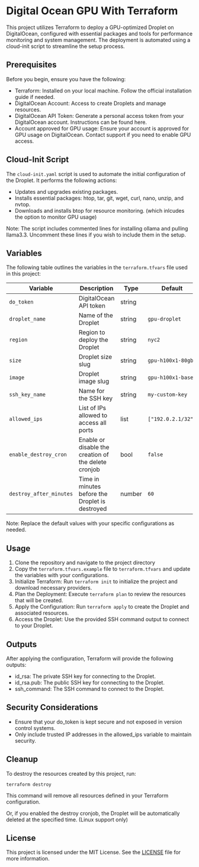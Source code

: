 # Digital Ocean GPU With Terraform

This project utilizes Terraform to deploy a GPU-optimized Droplet on DigitalOcean, configured with essential packages and tools for performance monitoring and system management. The deployment is automated using a cloud-init script to streamline the setup process.

## Prerequisites

Before you begin, ensure you have the following:

- Terraform: Installed on your local machine. Follow the official installation guide if needed.
- DigitalOcean Account: Access to create Droplets and manage resources.
- DigitalOcean API Token: Generate a personal access token from your DigitalOcean account. Instructions can be found here.
- Account approved for GPU usage: Ensure your account is approved for GPU usage on DigitalOcean. Contact support if you need to enable GPU access.

## Cloud-Init Script

The `cloud-init.yaml` script is used to automate the initial configuration of the Droplet. It performs the following actions:

- Updates and upgrades existing packages.
- Installs essential packages: htop, tar, git, wget, curl, nano, unzip, and nvtop.
- Downloads and installs btop for resource monitoring. (which inlcudes the option to monitor GPU usage)

Note: The script includes commented lines for installing ollama and pulling llama3.3. Uncomment these lines if you wish to include them in the setup.

## Variables

The following table outlines the variables in the `terraform.tfvars` file used in this project:

| Variable             | Description                                           | Type   | Default                  | Required |
|----------------------|-------------------------------------------------------|--------|--------------------------|----------|
| `do_token`           | DigitalOcean API token                                | string |                          | yes      |
| `droplet_name`       | Name of the Droplet                                   | string | `gpu-droplet`            | no       |
| `region`             | Region to deploy the Droplet                          | string | `nyc2`                   | no       |
| `size`               | Droplet size slug                                     | string | `gpu-h100x1-80gb`        | no       |
| `image`              | Droplet image slug                                    | string | `gpu-h100x1-base`        | no       |
| `ssh_key_name`       | Name for the SSH key                                  | string | `my-custom-key`          | no       |
| `allowed_ips`        | List of IPs allowed to access all ports               | list   | `["192.0.2.1/32"]`       | no       |
| `enable_destroy_cron`| Enable or disable the creation of the delete cronjob  | bool   | `false`                  | no       |
| `destroy_after_minutes`| Time in minutes before the Droplet is destroyed     | number | `60`                     | no       |

Note: Replace the default values with your specific configurations as needed.

## Usage

1. Clone the repository and navigate to the project directory
2. Copy the `terraform.tfvars.example` file to `terraform.tfvars` and update the variables with your configurations.
3. Initialize Terraform: Run `terraform init` to initialize the project and download necessary providers.
4. Plan the Deployment: Execute `terraform plan` to review the resources that will be created.
5. Apply the Configuration: Run `terraform apply` to create the Droplet and associated resources.
6. Access the Droplet: Use the provided SSH command output to connect to your Droplet.

## Outputs

After applying the configuration, Terraform will provide the following outputs:

- id_rsa: The private SSH key for connecting to the Droplet.
- id_rsa.pub: The public SSH key for connecting to the Droplet.
- ssh_command: The SSH command to connect to the Droplet.

## Security Considerations

- Ensure that your do_token is kept secure and not exposed in version control systems.
- Only include trusted IP addresses in the allowed_ips variable to maintain security.

## Cleanup

To destroy the resources created by this project, run:

`terraform destroy`

This command will remove all resources defined in your Terraform configuration.

Or, if you enabled the destroy cronjob, the Droplet will be automatically deleted at the specified time. (Linux support only)

## License

This project is licensed under the MIT License. See the [LICENSE](LICENSE) file for more information.